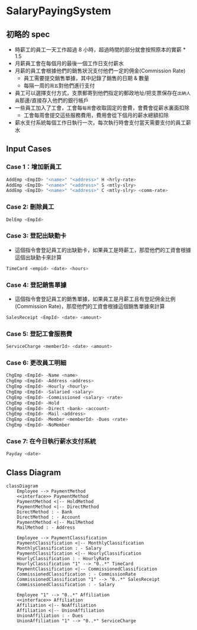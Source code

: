 # SalaryPayingSystem
## 初略的 spec
- 時薪工的員工一天工作超過 8 小時，超過時間的部分就會按照原本的實薪 * 1.5
- 月薪員工會在每個月的最後一個工作日支付薪水
- 月薪的員工會根據他們的銷售狀況支付他們一定的佣金(Commission Rate)
  - 員工需要提交銷售單據，其中記錄了銷售的日期 & 數量
  - 每隔一周的`周五`對他們進行支付
- 員工可以選擇支付方式，支票郵寄到他們指定的郵政地址/把支票保存在`出納人員`那邊/直接存入他們的銀行帳戶
- 一些員工加入了工會，工會每`每周`會收取固定的會費，會費會從薪水裏面扣除
  - 工會每周會提交這些服務費用，費用會從下個月的薪水總額扣除
- 薪水支付系統每個工作日執行一次，每次執行時會支付當天需要支付的員工薪水

## Input Cases
### Case 1：增加新員工
``` bash
AddEmp <EmpID> "<name>" "<address>" H <hrly-rate>
AddEmp <EmpID> "<name>" "<address>" S <mtly-slry>
AddEmp <EmpID> "<name>" "<address>" C <mtly-slry> <comm-rate>
```

### Case 2: 刪除員工
``` bash
DelEmp <EmpId>
```

### Case 3: 登記出缺勤卡
- 這個指令會登記員工的出缺勤卡，如果員工是時薪工，那麼他們的工資會根據這個出缺勤卡來計算
``` bash
TimeCard <empid> <date> <hours>
```

### Case 4: 登記銷售單據
- 這個指令會登記員工的銷售單據，如果員工是月薪工且有登記佣金比例(Commission Rate)，那麼他們的工資會根據這個銷售單據來計算
``` bash
SalesReceipt <EmpId> <date> <amount>
```

### Case 5: 登記工會服務費
``` bash
ServiceCharge <memberId> <date> <amount>
```

### Case 6: 更改員工明細
```  bash
ChgEmp <EmpId> -Name <name>
ChgEmp <EmpId> -Address <address>
ChgEmp <EmpId> -Hourly <hourly>
ChgEmp <EmpId> -Salaried <salary>
ChgEmp <EmpId> -Commissioned <salary> <rate>
ChgEmp <EmpId> -Hold
ChgEmp <EmpId> -Direct <bank> <account>
ChgEmp <EmpId> -Mail <address>
ChgEmp <EmpId> -Member <memberId> -Dues <rate>
ChgEmp <EmpId> -NoMember
```

### Case 7: 在今日執行薪水支付系統
``` bash
Payday <date>
```

## Class Diagram
``` mermaid
classDiagram
    Employee --> PaymentMethod
    <<interface>> PaymentMethod
    PaymentMethod <|-- HoldMethod
    PaymentMethod <|-- DirectMethod
    DirectMethod : - Bank
    DirectMethod : - Account
    PaymentMethod <|-- MailMethod
    MailMethod : - Address
    
    Employee --> PaymentClassification 
    PaymentClassification <|-- MonthlyClassification
    MonthlyClassification : - Salary
    PaymentClassification <|-- HourlyClassification
    HourlyClassification : - HourlyRate
    HourlyClassification "1" --> "0..*" TimeCard
    PaymentClassification <|-- CommissionedClassification
    CommissionedClassification : - CommissionRate
    CommissionedClassification "1" --> "0..*" SalesReceipt
    CommissionedClassification : - Salary
    
    Employee "1" --> "0..*" Affiliation
    <<interface>> Affiliation
    Affiliation <|-- NoAffiliation
    Affiliation <|-- UnionAffiliation
    UnionAffiliation : - Dues
    UnionAffiliation "1" --> "0..*" ServiceCharge
```
